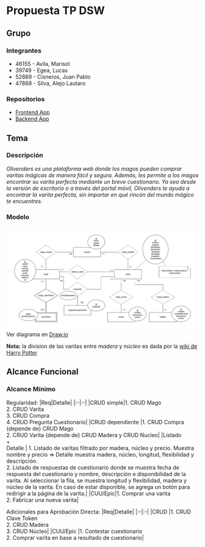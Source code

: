 # Propuesta TP DSW

## Grupo
### Integrantes
* 46155 - Avila, Marisol
* 39749 - Egea, Lucas
* 52889 - Cisneros, Juan Pablo
* 47868 - Silva, Alejo Lautaro

### Repositorios
* [Frontend App](https://github.com/alejosilvalau/olivenders-frontend)
* [Backend App](https://github.com/alejosilvalau/olivenders-backend)


## Tema
### Descripción
*Olivenders es una plataforma web donde los magos pueden comprar varitas mágicas de manera fácil y segura. Además, les permite a los magos encontrar su varita perfecta mediante un breve cuestionario. Ya sea desde la versión de escritorio o a través del portal móvil, Olivenders te ayuda a encontrar la varita perfecta, sin importar en qué rincón del mundo mágico te encuentres.*


### Modelo
![Diagrama DER](./DER%20Inicial.png)
Ver diagrama en [Draw.io](https://drive.google.com/file/d/1aHBuIdu2SuQJKwL8StDEmREH56euT88r/view?usp=sharing)

**Nota:** la division de las varitas entre *madera* y *núcleo* es dada por la [wiki de Harry Potter](https://harrypotter.fandom.com/es/wiki/Varita)

## Alcance Funcional 
### Alcance Mínimo

Regularidad:
|Req|Detalle|
|:-|:-|
|CRUD simple|1. CRUD Mago<br>2. CRUD Varita<br>3. CRUD Compra<br>4. CRUD Pregunta Cuestionario|
|CRUD dependiente |1. CRUD Compra {depende de} CRUD Mago<br>2. CRUD Varita {depende de} CRUD Madera y CRUD Nucleo|
|Listado<br>+<br>Detalle | 1. Listado de varitas filtrado por madera, núcleo y precio. Muestra nombre y precio => Detalle muestra madera, núcleo, longitud, flexibilidad y descripción.<br> 2. Listado de respuestas de cuestionario donde se muestra fecha de respuesta del cuestionario y nombre, descripción e disponibilidad de la varita. Al seleccionar la fila, se muestra longitud y flexibilidad, madera y núcleo de la varita. En caso de estar disponible, se agrega un botón para redirigir a la página de la varita.|
|CUU/Epic|1. Comprar una varita<br>2. Fabricar una nueva varita|

Adicionales para Aprobación Directa:
|Req|Detalle|
|:-|:-|
|CRUD |1. CRUD Clave Token<br> 2. CRUD Madera<br> 3. CRUD Núcleo|
|CUU/Epic |1. Contestar cuestionario<br>2. Comprar varita en base a resultado de cuestionario|
